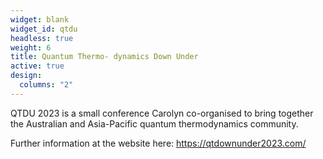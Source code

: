 ```yaml
---
widget: blank
widget_id: qtdu
headless: true
weight: 6
title: Quantum Thermo- dynamics Down Under
active: true
design:
  columns: "2"
---
```

QTDU 2023 is a small conference Carolyn co-organised to bring together the Australian and Asia-Pacific quantum thermodynamics community.

Further information at the website here: [](www.qtdownunder.com)<https://qtdownunder2023.com/>
